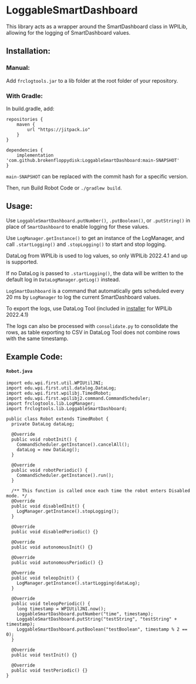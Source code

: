 # LoggableSmartDashboard

This library acts as a wrapper around the SmartDashboard class in 
WPILib, allowing for the logging of SmartDashboard values.

## Installation:

### Manual:

Add `frclogtools.jar` to a lib folder at the root folder of your repository.

### With Gradle:

In build.gradle, add:

```
repositories {
    maven {
        url "https://jitpack.io"
    }
}

dependencies {
    implementation 'com.github.brokenfloppydisk:LoggableSmartDashboard:main-SNAPSHOT'
}
```

`main-SNAPSHOT` can be replaced with the commit hash for a specific version.

Then, run Build Robot Code or `./gradlew build`.

## Usage:

Use `LoggableSmartDashboard.putNumber()`, `.putBoolean()`, or `.putString()` 
in place of `SmartDashboard` to enable logging for these values.

Use `LogManager.getInstance()` to get an instance of the LogManager,
and call `.startLogging()` and `.stopLogging()` to start and stop logging.

DataLog from WPILib is used to log values, so only WPILib 2022.4.1 and up is supported.

If no DataLog is passed to `.startLogging()`, the data will be written to
the default log in `DataLogManager.getLog()` instead.

`LogSmartDashboard` is a command that automatically gets scheduled every 20 ms
by `LogManager` to log the current SmartDashboard values.

To export the logs, use DataLog Tool (included in 
[installer](https://github.com/wpilibsuite/allwpilib/releases) for WPILib 2022.4.1)

The logs can also be processed with `consolidate.py` to consolidate the rows, as
table exporting to CSV in DataLog Tool does not combine rows with the same timestamp.

## Example Code:

#### **`Robot.java`**
```
import edu.wpi.first.util.WPIUtilJNI;
import edu.wpi.first.util.datalog.DataLog;
import edu.wpi.first.wpilibj.TimedRobot;
import edu.wpi.first.wpilibj2.command.CommandScheduler;
import frclogtools.lib.LogManager;
import frclogtools.lib.LoggableSmartDashboard;

public class Robot extends TimedRobot {
  private DataLog dataLog;

  @Override
  public void robotInit() {
    CommandScheduler.getInstance().cancelAll();
    dataLog = new DataLog();
  }

  @Override
  public void robotPeriodic() {
    CommandScheduler.getInstance().run();
  }

  /** This function is called once each time the robot enters Disabled mode. */
  @Override
  public void disabledInit() {
    LogManager.getInstance().stopLogging();
  }

  @Override
  public void disabledPeriodic() {}

  @Override
  public void autonomousInit() {}

  @Override
  public void autonomousPeriodic() {}

  @Override
  public void teleopInit() {
    LogManager.getInstance().startLogging(dataLog);
  }

  @Override
  public void teleopPeriodic() {
    long timestamp = WPIUtilJNI.now();
    LoggableSmartDashboard.putNumber("time", timestamp);
    LoggableSmartDashboard.putString("testString", "testString" + timestamp);
    LoggableSmartDashboard.putBoolean("testBoolean", timestamp % 2 == 0);
  }

  @Override
  public void testInit() {}

  @Override
  public void testPeriodic() {}
}
```
